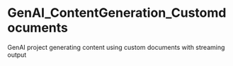 # GenAI_ContentGeneration_Customdocuments
GenAI project generating content using custom documents with streaming output
